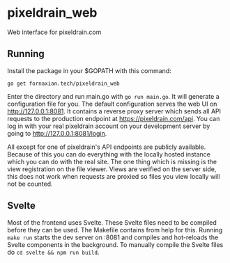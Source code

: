 # pixeldrain_web

Web interface for pixeldrain.com

## Running

Install the package in your $GOPATH with this command:

```
go get fornaxian.tech/pixeldrain_web
```

Enter the directory and run main.go with `go run main.go`. It will generate a
configuration file for you. The default configuration serves the web UI on
http://127.0.0.1:8081. It contains a reverse proxy server which sends all API
requests to the production endpoint at https://pixeldrain.com/api. You can log
in with your real pixeldrain account on your development server by going to
http://127.0.0.1:8081/login.

All except for one of pixeldrain's API endpoints are publicly available. Because
of this you can do everything with the locally hosted instance which you can do
with the real site. The one thing which is missing is the view registration on
the file viewer. Views are verified on the server side, this does not work when
requests are proxied so files you view locally will not be counted.

## Svelte

Most of the frontend uses Svelte. These Svelte files need to be compiled before
they can be used. The Makefile contains from help for this. Running `make run`
starts the dev server on :8081 and compiles and hot-reloads the Svelte
components in the background. To manually compile the Svelte files do `cd svelte
&& npm run build`.
